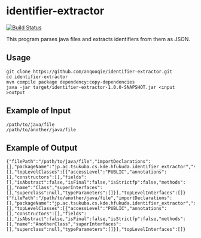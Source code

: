 # identifier-extractor

[![Build Status](https://travis-ci.org/anqooqie/identifier-extractor.svg)](https://travis-ci.org/anqooqie/identifier-extractor)

This program parses java files and extracts identifiers from them as JSON.

## Usage
    git clone https://github.com/anqooqie/identifier-extractor.git
    cd identifier-extractor
    mvn compile package dependency:copy-dependencies
    java -jar target/identifier-extractor-1.0.0-SNAPSHOT.jar <input >output

## Example of Input
    /path/to/java/file
    /path/to/another/java/file

## Example of Output
    {"filePath":"/path/to/java/file","importDeclarations":[],"packageName":"jp.ac.tsukuba.cs.kde.hfukuda.identifier_extractor","staticImportDeclarations":[],"topLevelClasses":[{"accessLevel":"PUBLIC","annotations":[],"constructors":[],"fields":[],"isAbstract":false,"isFinal":false,"isStrictfp":false,"methods":[],"name":"Class","superInterfaces":[],"superclass":null,"typeParameters":[]}],"topLevelInterfaces":[]}
    {"filePath":"/path/to/another/java/file","importDeclarations":[],"packageName":"jp.ac.tsukuba.cs.kde.hfukuda.identifier_extractor","staticImportDeclarations":[],"topLevelClasses":[{"accessLevel":"PUBLIC","annotations":[],"constructors":[],"fields":[],"isAbstract":false,"isFinal":false,"isStrictfp":false,"methods":[],"name":"AnotherClass","superInterfaces":[],"superclass":null,"typeParameters":[]}],"topLevelInterfaces":[]}
